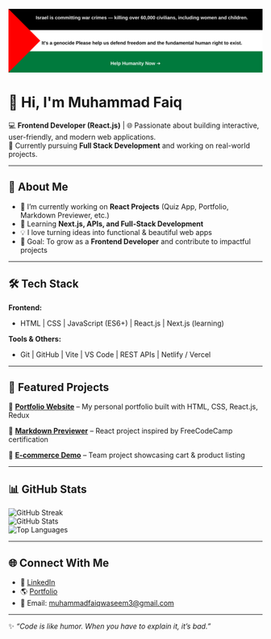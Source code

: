 [![Stand With Palestine](https://github.com/standforhumanity/stand-with-palestine/blob/main/Banners/Banner1.svg)](https://stand-with-palestine.vercel.app)
# 👋 Hi, I'm Muhammad Faiq  

💻 **Frontend Developer (React.js)** | 🌐 Passionate about building interactive, user-friendly, and modern web applications.  
🚀 Currently pursuing **Full Stack Development** and working on real-world projects.  

---

## 🚀 About Me  
- 🔭 I’m currently working on **React Projects** (Quiz App, Portfolio, Markdown Previewer, etc.)  
- 🌱 Learning **Next.js, APIs, and Full-Stack Development**  
- 💡 I love turning ideas into functional & beautiful web apps  
- 🎯 Goal: To grow as a **Frontend Developer** and contribute to impactful projects  

---

## 🛠️ Tech Stack  
**Frontend:**  
- HTML | CSS | JavaScript (ES6+) | React.js | Next.js (learning)  

**Tools & Others:**  
- Git | GitHub | Vite | VS Code | REST APIs | Netlify / Vercel  

---

## 📌 Featured Projects  
🔹 [**Portfolio Website**](https://faiq-dev.netlify.app/) – My personal portfolio built with HTML, CSS, React.js, Redux 

🔹 [**Markdown Previewer**](https://creative-dolphin-453319.netlify.app/) – React project inspired by FreeCodeCamp certification 

🔹 [**E-commerce Demo**](https://shop-mate-e-commerce.netlify.app/) – Team project showcasing cart & product listing  



---

## 📊 GitHub Stats  
![GitHub Streak](https://streak-stats.demolab.com/?user=MuhammadFaiq&theme=tokyonight)  
![GitHub Stats](https://github-readme-stats.vercel.app/api?username=MuhammadFaiq&show_icons=true&theme=tokyonight)  
![Top Languages](https://github-readme-stats.vercel.app/api/top-langs/?username=MuhammadFaiq&layout=compact&theme=tokyonight)  

---

## 🌐 Connect With Me  
- 💼 [LinkedIn](https://www.linkedin.com/in/muhammad-faiq-5a9b48333/)  
- 🌎 [Portfolio](https://faiq-dev.netlify.app/)  
- 📧 Email: muhammadfaiqwaseem3@gmail.com

---

✨ *“Code is like humor. When you have to explain it, it’s bad.”*  

